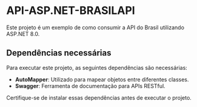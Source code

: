 # API-ASP.NET-BRASILAPI

Este projeto é um exemplo de como consumir a API do Brasil utilizando ASP.NET 8.0.

## Dependências necessárias

Para executar este projeto, as seguintes dependências são necessárias:

- **AutoMapper**: Utilizado para mapear objetos entre diferentes classes.
- **Swagger**: Ferramenta de documentação para APIs RESTful.

Certifique-se de instalar essas dependências antes de executar o projeto.
